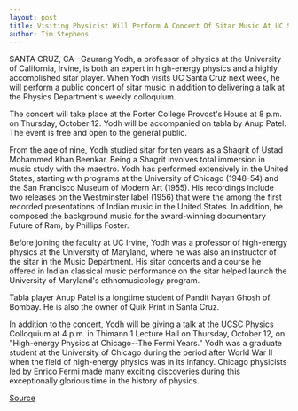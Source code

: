 ```yaml
---
layout: post
title: Visiting Physicist Will Perform A Concert Of Sitar Music At UC Santa Cruz's Porter College On October 12
author: Tim Stephens
---
```


SANTA CRUZ, CA--Gaurang Yodh, a professor of physics at the University of California, Irvine, is both an expert in high-energy physics and a highly accomplished sitar player. When Yodh visits UC Santa Cruz next week, he will perform a public concert of sitar music in addition to delivering a talk at the Physics Department's weekly colloquium.

The concert will take place at the Porter College Provost's House at 8 p.m. on Thursday, October 12. Yodh will be accompanied on tabla by Anup Patel. The event is free and open to the general public.

From the age of nine, Yodh studied sitar for ten years as a Shagrit of Ustad Mohammed Khan Beenkar. Being a Shagrit involves total immersion in music study with the maestro. Yodh has performed extensively in the United States, starting with programs at the University of Chicago (1948-54) and the San Francisco Museum of Modern Art (1955). His recordings include two releases on the Westminster label (1956) that were the among the first recorded presentations of Indian music in the United States. In addition, he composed the background music for the award-winning documentary Future of Ram, by Phillips Foster.

Before joining the faculty at UC Irvine, Yodh was a professor of high-energy physics at the University of Maryland, where he was also an instructor of the sitar in the Music Department. His sitar concerts and a course he offered in Indian classical music performance on the sitar helped launch the University of Maryland's ethnomusicology program.

Tabla player Anup Patel is a longtime student of Pandit Nayan Ghosh of Bombay. He is also the owner of Quik Print in Santa Cruz.

In addition to the concert, Yodh will be giving a talk at the UCSC Physics Colloquium at 4 p.m. in Thimann 1 Lecture Hall on Thursday, October 12, on "High-energy Physics at Chicago--The Fermi Years." Yodh was a graduate student at the University of Chicago during the period after World War II when the field of high-energy physics was in its infancy. Chicago physicists led by Enrico Fermi made many exciting discoveries during this exceptionally glorious time in the history of physics.

[Source](http://www1.ucsc.edu/news_events/press_releases/archive/00-01/10-00/sitar_concert.htm "Permalink to UCSC Press Release:Visiting physicist will perform a concert of sitar music at UC Santa Cruz's Porter College on October 12")
